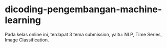 # dicoding-pengembangan-machine-learning
Pada kelas online ini, terdapat 3 tema submission, yaitu: NLP, Time Series, Image Classification.
